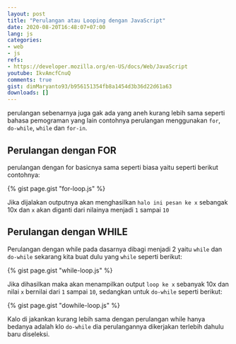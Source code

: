 ```yaml
---
layout: post
title: "Perulangan atau Looping dengan JavaScript"
date: 2020-08-20T16:48:07+07:00
lang: js
categories:
- web
- js
refs: 
- https://developer.mozilla.org/en-US/docs/Web/JavaScript
youtube: IkvAmcfCnuQ
comments: true
gist: dimMaryanto93/b956151354fb8a1454d3b36d22d61a63
downloads: []
---
```


perulangan sebenarnya juga gak ada yang aneh kurang lebih sama seperti bahasa pemograman yang lain contohnya perulangan menggunakan `for`, `do-while`, `while` dan `for-in`.

## Perulangan dengan FOR

perulangan dengan for basicnya sama seperti biasa yaitu seperti berikut contohnya:

{% gist page.gist "for-loop.js" %}

Jika dijalakan outputnya akan menghasilkan `halo ini pesan ke x` sebangak 10x  dan `x` akan diganti dari nilainya menjadi `1` sampai `10`

## Perulangan dengan WHILE

Perulangan dengan while pada dasarnya dibagi menjadi 2 yaitu `while` dan `do-while` sekarang kita buat dulu yang `while` seperti berikut:

{% gist page.gist "while-loop.js" %}

Jika dihasilkan maka akan menampilkan output `loop ke x` sebanyak 10x dan nilai `x` bernilai dari `1` sampai `10`, sedangkan untuk `do-while` seperti berikut:

{% gist page.gist "dowhile-loop.js" %}

Kalo di jakankan kurang lebih sama dengan perulangan while hanya bedanya adalah klo `do-while` dia perulangannya dikerjakan terlebih dahulu baru diseleksi.